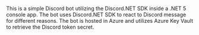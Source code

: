 This is a simple Discord bot utilizing the Discord.NET SDK inside a .NET 5 console app.
The bot uses Discord.NET SDK to react to Discord message for different reasons.
The bot is hosted in Azure and utilizes Azure Key Vault to retrieve the Discord token secret.

